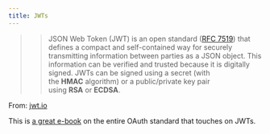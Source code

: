 ```yaml
---
title: JWTs
---
```


> > JSON Web Token (JWT) is an open standard ([RFC 7519](https://tools.ietf.org/html/rfc7519)) that defines a compact and self-contained way for securely transmitting information between parties as a JSON object. This information can be verified and trusted because it is digitally signed. JWTs can be signed using a secret (with the **HMAC** algorithm) or a public/private key pair using **RSA** or **ECDSA**.

From: [jwt.io](https://jwt.io/introduction)

This is [a great e-book](https://www.oauth.com/) on the entire OAuth standard that touches on JWTs.